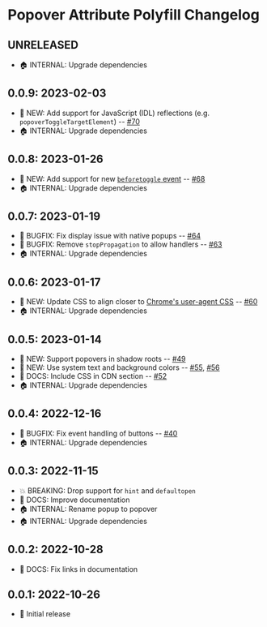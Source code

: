 # Popover Attribute Polyfill Changelog

## UNRELEASED

- 🏠 INTERNAL: Upgrade dependencies

## 0.0.9: 2023-02-03

- 🚀 NEW: Add support for JavaScript (IDL) reflections (e.g.
  `popoverToggleTargetElement`) --
  [#70](https://github.com/oddbird/popover-polyfill/pull/70)
- 🏠 INTERNAL: Upgrade dependencies

## 0.0.8: 2023-01-26

- 🚀 NEW: Add support for new [`beforetoggle` event](https://whatpr.org/html/8221/popover.html#show-popover) --
  [#68](https://github.com/oddbird/popover-polyfill/pull/68)
- 🏠 INTERNAL: Upgrade dependencies

## 0.0.7: 2023-01-19

- 🐛 BUGFIX: Fix display issue with native popups --
  [#64](https://github.com/oddbird/popover-polyfill/pull/64)
- 🐛 BUGFIX: Remove `stopPropagation` to allow handlers --
  [#63](https://github.com/oddbird/popover-polyfill/pull/63)
- 🏠 INTERNAL: Upgrade dependencies

## 0.0.6: 2023-01-17

- 🚀 NEW: Update CSS to align closer to [Chrome's user-agent CSS](https://github.com/chromium/chromium/blob/main/third_party/blink/renderer/core/css/popover.css) --
  [#60](https://github.com/oddbird/popover-polyfill/pull/60)
- 🏠 INTERNAL: Upgrade dependencies

## 0.0.5: 2023-01-14

- 🚀 NEW: Support popovers in shadow roots --
  [#49](https://github.com/oddbird/popover-polyfill/pull/49)
- 🚀 NEW: Use system text and background colors --
  [#55](https://github.com/oddbird/popover-polyfill/pull/55),
  [#56](https://github.com/oddbird/popover-polyfill/pull/56)
- 📝 DOCS: Include CSS in CDN section --
  [#52](https://github.com/oddbird/popover-polyfill/pull/52)
- 🏠 INTERNAL: Upgrade dependencies

## 0.0.4: 2022-12-16

- 🐛 BUGFIX: Fix event handling of buttons --
  [#40](https://github.com/oddbird/popover-polyfill/pull/40)
- 🏠 INTERNAL: Upgrade dependencies

## 0.0.3: 2022-11-15

- 💥 BREAKING: Drop support for `hint` and `defaultopen`
- 📝 DOCS: Improve documentation
- 🏠 INTERNAL: Rename popup to popover
- 🏠 INTERNAL: Upgrade dependencies

## 0.0.2: 2022-10-28

- 📝 DOCS: Fix links in documentation

## 0.0.1: 2022-10-26

- 🎉 Initial release

